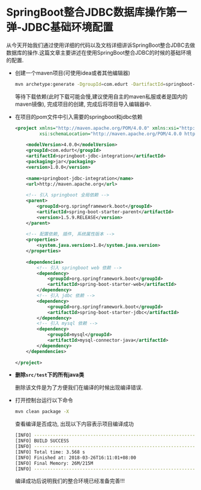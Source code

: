 # SpringBoot整合JDBC数据库操作第一弹-JDBC基础环境配置

从今天开始我们通过使用详细的代码以及文档详细讲诉SpringBoot整合JDBC去做数据库的操作.这篇文章主要讲述在使用SpringBoot整合JDBC的时候的基础环境的配置.

- 创建一个maven项目(可使用idea或者其他编辑器)

    ```bash
    mvn archetype:generate -DgroupId=com.edurt -DartifactId=springboot-jdbc-integration -DarchetypeArtifactId=maven-archetype-quickstart -Dversion=1.0.0 -DinteractiveMode=false
    ```
    
    等待下载依赖(此时下载可能会慢,建议使用自主的maven私服或者是国内的maven镜像), 完成项目的创建, 完成后将项目导入编辑器中.

- 在项目的pom文件中引入需要的springboot和jdbc依赖

    ```xml
    <project xmlns="http://maven.apache.org/POM/4.0.0" xmlns:xsi="http://www.w3.org/2001/XMLSchema-instance"
             xsi:schemaLocation="http://maven.apache.org/POM/4.0.0 http://maven.apache.org/maven-v4_0_0.xsd">
     
        <modelVersion>4.0.0</modelVersion>
        <groupId>com.edurt</groupId>
        <artifactId>springboot-jdbc-integration</artifactId>
        <packaging>jar</packaging>
        <version>1.0.0</version>
     
        <name>springboot-jdbc-integration</name>
        <url>http://maven.apache.org</url>
     
        <!-- 引入 springboot 全局依赖 -->
        <parent>
            <groupId>org.springframework.boot</groupId>
            <artifactId>spring-boot-starter-parent</artifactId>
            <version>1.5.9.RELEASE</version>
        </parent>
     
        <!-- 配置依赖, 插件, 系统属性版本 -->
        <properties>
            <system.java.version>1.8</system.java.version>
        </properties>
     
        <dependencies>
            <!-- 引入 springboot web 依赖 -->
            <dependency>
                <groupId>org.springframework.boot</groupId>
                <artifactId>spring-boot-starter-web</artifactId>
            </dependency>
            <!-- 引入 jdbc 依赖 -->
            <dependency>
                <groupId>org.springframework.boot</groupId>
                <artifactId>spring-boot-starter-jdbc</artifactId>
            </dependency>
            <!-- 引入 mysql 依赖 -->
            <dependency>
                <groupId>mysql</groupId>
                <artifactId>mysql-connector-java</artifactId>
            </dependency>
        </dependencies>
        
    </project>
    ```

- **删除`src/test`下的所有java类**

    删除该文件是为了方便我们在编译的时候出现编译错误.

- 打开控制台运行以下命令

    ```bash
    mvn clean package -X
    ```
    
    查看编译是否成功, 出现以下内容表示项目编译成功
    
    ```bash
    [INFO] ------------------------------------------------------------------------
    [INFO] BUILD SUCCESS
    [INFO] ------------------------------------------------------------------------
    [INFO] Total time: 3.568 s
    [INFO] Finished at: 2018-03-26T16:11:01+08:00
    [INFO] Final Memory: 26M/215M
    [INFO] ------------------------------------------------------------------------
    ```

    编译成功后说明我们的整合环境已经准备完善!!!